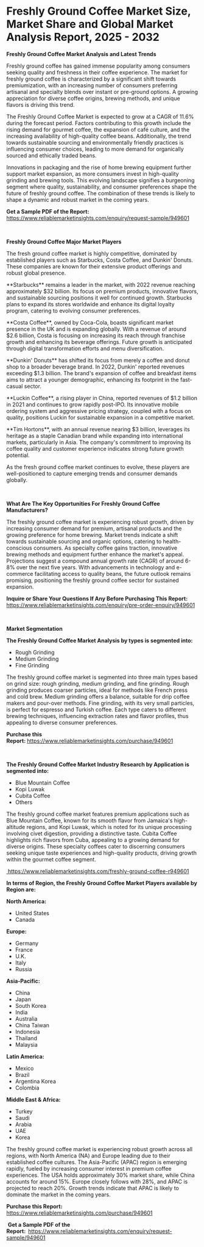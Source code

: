 <p><h1>Freshly Ground Coffee Market Size, Market Share and Global Market Analysis Report, 2025 - 2032</h1></p><p><strong>Freshly Ground Coffee Market Analysis and Latest Trends</strong></p>
<p><p>Freshly ground coffee has gained immense popularity among consumers seeking quality and freshness in their coffee experience. The market for freshly ground coffee is characterized by a significant shift towards premiumization, with an increasing number of consumers preferring artisanal and specialty blends over instant or pre-ground options. A growing appreciation for diverse coffee origins, brewing methods, and unique flavors is driving this trend.</p><p>The Freshly Ground Coffee Market is expected to grow at a CAGR of 11.6% during the forecast period. Factors contributing to this growth include the rising demand for gourmet coffee, the expansion of café culture, and the increasing availability of high-quality coffee beans. Additionally, the trend towards sustainable sourcing and environmentally friendly practices is influencing consumer choices, leading to more demand for organically sourced and ethically traded beans.</p><p>Innovations in packaging and the rise of home brewing equipment further support market expansion, as more consumers invest in high-quality grinding and brewing tools. This evolving landscape signifies a burgeoning segment where quality, sustainability, and consumer preferences shape the future of freshly ground coffee. The combination of these trends is likely to shape a dynamic and robust market in the coming years.</p></p>
<p><strong>Get a Sample PDF of the Report:&nbsp;</strong> <a href="https://www.reliablemarketinsights.com/enquiry/request-sample/949601?utm_campaign=2441&utm_medium=2&utm_source=Github&utm_content=ia&utm_term=18042025&utm_id=freshly-ground-coffee">https://www.reliablemarketinsights.com/enquiry/request-sample/949601</a></p>
<p>&nbsp;</p>
<p><strong>Freshly Ground Coffee Major Market Players</strong></p>
<p><p>The fresh ground coffee market is highly competitive, dominated by established players such as Starbucks, Costa Coffee, and Dunkin' Donuts. These companies are known for their extensive product offerings and robust global presence.</p><p>**Starbucks** remains a leader in the market, with 2022 revenue reaching approximately $32 billion. Its focus on premium products, innovative flavors, and sustainable sourcing positions it well for continued growth. Starbucks plans to expand its stores worldwide and enhance its digital loyalty program, catering to evolving consumer preferences.</p><p>**Costa Coffee**, owned by Coca-Cola, boasts significant market presence in the UK and is expanding globally. With a revenue of around $2.6 billion, Costa is focusing on increasing its reach through franchise growth and enhancing its beverage offerings. Future growth is anticipated through digital transformation efforts and menu diversification.</p><p>**Dunkin' Donuts** has shifted its focus from merely a coffee and donut shop to a broader beverage brand. In 2022, Dunkin' reported revenues exceeding $1.3 billion. The brand's expansion of coffee and breakfast items aims to attract a younger demographic, enhancing its footprint in the fast-casual sector.</p><p>**Luckin Coffee**, a rising player in China, reported revenues of $1.2 billion in 2021 and continues to grow rapidly post-IPO. Its innovative mobile ordering system and aggressive pricing strategy, coupled with a focus on quality, positions Luckin for sustainable expansion in a competitive market.</p><p>**Tim Hortons**, with an annual revenue nearing $3 billion, leverages its heritage as a staple Canadian brand while expanding into international markets, particularly in Asia. The company's commitment to improving its coffee quality and customer experience indicates strong future growth potential.</p><p>As the fresh ground coffee market continues to evolve, these players are well-positioned to capture emerging trends and consumer demands globally.</p></p>
<p>&nbsp;</p>
<p><strong>What Are The Key Opportunities For Freshly Ground Coffee Manufacturers?</strong></p>
<p><p>The freshly ground coffee market is experiencing robust growth, driven by increasing consumer demand for premium, artisanal products and the growing preference for home brewing. Market trends indicate a shift towards sustainable sourcing and organic options, catering to health-conscious consumers. As specialty coffee gains traction, innovative brewing methods and equipment further enhance the market's appeal. Projections suggest a compound annual growth rate (CAGR) of around 6-8% over the next five years. With advancements in technology and e-commerce facilitating access to quality beans, the future outlook remains promising, positioning the freshly ground coffee sector for sustained expansion.</p></p>
<p><strong>Inquire or Share Your Questions If Any Before Purchasing This Report:</strong> <a href="https://www.reliablemarketinsights.com/enquiry/pre-order-enquiry/949601?utm_campaign=2441&utm_medium=2&utm_source=Github&utm_content=ia&utm_term=18042025&utm_id=freshly-ground-coffee">https://www.reliablemarketinsights.com/enquiry/pre-order-enquiry/949601</a></p>
<p>&nbsp;</p>
<p><strong>Market Segmentation</strong></p>
<p><strong>The Freshly Ground Coffee Market Analysis by types is segmented into:</strong></p>
<p><ul><li>Rough Grinding</li><li>Medium Grinding</li><li>Fine Grinding</li></ul></p>
<p><p>The freshly ground coffee market is segmented into three main types based on grind size: rough grinding, medium grinding, and fine grinding. Rough grinding produces coarser particles, ideal for methods like French press and cold brew. Medium grinding offers a balance, suitable for drip coffee makers and pour-over methods. Fine grinding, with its very small particles, is perfect for espresso and Turkish coffee. Each type caters to different brewing techniques, influencing extraction rates and flavor profiles, thus appealing to diverse consumer preferences.</p></p>
<p><strong>Purchase this Report:&nbsp;</strong><a href="https://www.reliablemarketinsights.com/purchase/949601?utm_campaign=2441&utm_medium=2&utm_source=Github&utm_content=ia&utm_term=18042025&utm_id=freshly-ground-coffee">https://www.reliablemarketinsights.com/purchase/949601</a></p>
<p>&nbsp;</p>
<p><strong>The Freshly Ground Coffee Market Industry Research by Application is segmented into:</strong></p>
<p><ul><li>Blue Mountain Coffee</li><li>Kopi Luwak</li><li>Cubita Coffee</li><li>Others</li></ul></p>
<p><p>The freshly ground coffee market features premium applications such as Blue Mountain Coffee, known for its smooth flavor from Jamaica's high-altitude regions, and Kopi Luwak, which is noted for its unique processing involving civet digestion, providing a distinctive taste. Cubita Coffee highlights rich flavors from Cuba, appealing to a growing demand for diverse origins. These specialty coffees cater to discerning consumers seeking unique taste experiences and high-quality products, driving growth within the gourmet coffee segment.</p></p>
<p><a href="https://www.reliablemarketinsights.com/freshly-ground-coffee-r949601?utm_campaign=2441&utm_medium=2&utm_source=Github&utm_content=ia&utm_term=18042025&utm_id=freshly-ground-coffee">&nbsp;https://www.reliablemarketinsights.com/freshly-ground-coffee-r949601</a></p>
<p><strong>In terms of Region, the Freshly Ground Coffee Market Players available by Region are:</strong></p>
<p>
    <p> <strong> North America: </strong>
        <ul>
            <li>United States</li>
            <li>Canada</li>
        </ul>
        </p> 
    <p> <strong> Europe: </strong>
        <ul>
            <li>Germany</li>
            <li>France</li>
            <li>U.K.</li>
            <li>Italy</li>
            <li>Russia</li>
        </ul>
        </p> 
    <p> <strong> Asia-Pacific: </strong>
        <ul>
            <li>China</li>
            <li>Japan</li>
            <li>South Korea</li>
            <li>India</li>
            <li>Australia</li>
            <li>China Taiwan</li>
            <li>Indonesia</li>
            <li>Thailand</li>
            <li>Malaysia</li>
        </ul>
        </p> 
    <p> <strong> Latin America: </strong>
        <ul>
            <li>Mexico</li>
            <li>Brazil</li>
            <li>Argentina Korea</li>
            <li>Colombia</li>
        </ul>
        </p> 
    <p> <strong> Middle East & Africa: </strong>
        <ul>
            <li>Turkey</li>
            <li>Saudi</li>
            <li>Arabia</li>
            <li>UAE</li>
            <li>Korea</li>
        </ul>
    </p>
    </p>
<p><p>The freshly ground coffee market is experiencing robust growth across all regions, with North America (NA) and Europe leading due to their established coffee cultures. The Asia-Pacific (APAC) region is emerging rapidly, fueled by increasing consumer interest in premium coffee experiences. The USA holds approximately 30% market share, while China accounts for around 15%. Europe closely follows with 28%, and APAC is projected to reach 20%. Growth trends indicate that APAC is likely to dominate the market in the coming years.</p></p>
<p><strong>Purchase this Report: </strong><a href="https://www.reliablemarketinsights.com/purchase/949601?utm_campaign=2441&utm_medium=2&utm_source=Github&utm_content=ia&utm_term=18042025&utm_id=freshly-ground-coffee">https://www.reliablemarketinsights.com/purchase/949601</a></p>
<p>&nbsp;<strong>Get a Sample PDF of the Report:&nbsp;&nbsp;</strong><a href="https://www.reliablemarketinsights.com/enquiry/request-sample/949601?utm_campaign=2441&utm_medium=2&utm_source=Github&utm_content=ia&utm_term=18042025&utm_id=freshly-ground-coffee">https://www.reliablemarketinsights.com/enquiry/request-sample/949601</a></p>
<p><strong></strong></p>
<p><p></p><p></p><p></p></p>